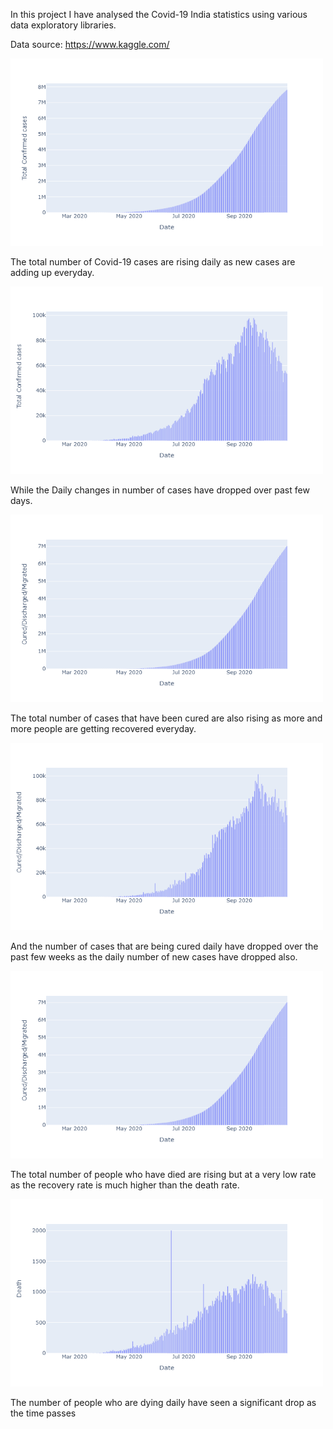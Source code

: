 In this project I have analysed the Covid-19 India statistics using various data exploratory libraries.

Data source: https://www.kaggle.com/

<img src="Data_Analysis_Images/TotalRiseInCases.png" height=300 width=500>

The total number of Covid-19 cases are rising daily as new cases are adding up everyday.

<img src="Data_Analysis_Images/DailyRiseInCases.png" height=300 width=500>

While the Daily changes in number of cases have dropped over past few days.

<img src="Data_Analysis_Images/TotalCured.png" height=300 width=500>

The total number of cases that have been cured are also rising as more and more people are getting recovered everyday.

<img src="Data_Analysis_Images/DailyCured.png" height=300 width=500>

And the number of cases that are being cured daily have dropped over the past few weeks as the daily number of new cases have dropped also.

<img src="Data_Analysis_Images/TotalDeaths.png" height=300 width=500>

The total number of people who have died are rising but at a very low rate as the recovery rate is much higher than the death rate.

<img src="Data_Analysis_Images/DailyDeaths.png" height=300 width=500>

The number of people who are dying daily have seen a significant drop as the time passes
